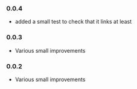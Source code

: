 ### 0.0.4

* added a small test to check that it links at least

### 0.0.3

* Various small improvements

### 0.0.2

* Various small improvements

